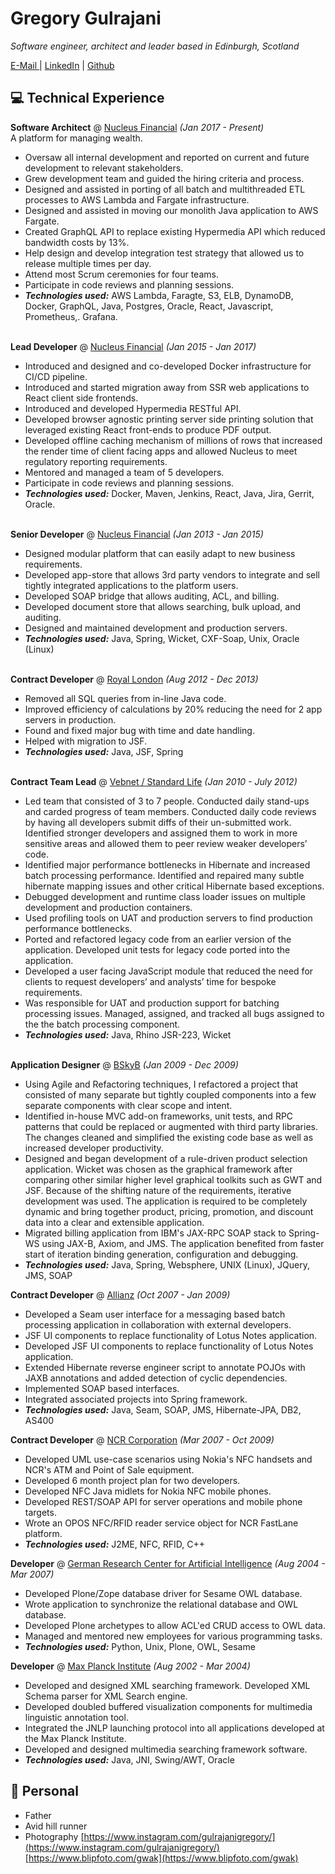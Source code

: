 # Gregory Gulrajani

_Software engineer, architect and leader based in Edinburgh, Scotland_ <br>

[E-Mail ](mailto:greg@gulrajani.org) | [LinkedIn](https://www.linkedin.com/in/greg-gulrajani-091771/) | [Github](https://github.com/greggulrajani/)

## 💻 Technical Experience

**Software Architect** @ [Nucleus Financial](https://www.nucleusfinancial.com/) _(Jan 2017 - Present)_ <br>
A platform for managing wealth.
- Oversaw all internal development and reported on current and future development to relevant stakeholders.
- Grew development team and guided the hiring criteria and process.
- Designed and assisted in porting of all batch and multithreaded ETL processes to AWS Lambda and Fargate infrastructure.
- Designed and assisted in moving our monolith Java application to AWS Fargate.
- Created GraphQL API to replace existing Hypermedia API which reduced bandwidth costs by 13%.
- Help design and develop integration test strategy that allowed us to release
multiple times per day.
- Attend most Scrum ceremonies for four teams.
- Participate in code reviews and planning sessions.
- **_Technologies used:_** AWS Lambda, Faragte, S3, ELB, DynamoDB, Docker, GraphQL, Java, Postgres, Oracle, React, Javascript, Prometheus,. Grafana.
<br><br>

**Lead Developer** @ [Nucleus Financial](https://www.nucleusfinancial.com/) _(Jan 2015   - Jan 2017)_ <br>
- Introduced and designed and co-developed Docker infrastructure for CI/CD pipeline. 
- Introduced and started migration away from SSR web applications to React client side frontends.
- Introduced and developed Hypermedia RESTful API.
- Developed browser agnostic printing server side printing solution that
leveraged existing React front-ends to produce PDF output.
- Developed offline caching mechanism of millions of rows that increased the
render time of client facing apps and allowed Nucleus to meet regulatory
reporting requirements.
- Mentored and managed a team of 5 developers.
- Participate in code reviews and planning sessions.
- **_Technologies used:_** Docker, Maven, Jenkins, React, Java, Jira, Gerrit, Oracle.
<br><br>

**Senior Developer** @ [Nucleus Financial](https://www.nucleusfinancial.com/) _(Jan 2013 - Jan 2015)_ <br>
- Designed modular platform that can easily adapt to new business requirements.
- Developed app-store that allows 3rd party vendors to integrate and sell tightly integrated applications to the platform users.
- Developed SOAP bridge that allows auditing, ACL, and billing.
- Developed document store that allows searching, bulk upload, and auditing.
- Designed and maintained development and production servers.
- **_Technologies used:_** Java, Spring, Wicket, CXF-Soap, Unix, Oracle (Linux)
<br><br>

**Contract Developer** @ [Royal London](http://royallondon.com/) _(Aug 2012 - Dec 2013)_ <br>
- Removed all SQL queries from in-line Java code.
- Improved efficiency of calculations by 20% reducing the need for 2 app servers in production.
- Found and fixed major bug with time and date handling.
- Helped with migration to JSF.
- **_Technologies used:_** Java, JSF, Spring 
  <br><br>

**Contract Team Lead** @ [Vebnet / Standard Life](https://www.standardlife.com/) _(Jan 2010 - July 2012)_ <br>
- Led team that consisted of 3 to 7 people. Conducted daily stand-ups and carded progress of team members. Conducted daily code reviews by having all developers submit diffs of their un-submitted work. Identified stronger developers and assigned them to work in more sensitive areas and allowed them to peer review weaker developers’ code.
- Identified major performance bottlenecks in Hibernate and increased batch processing performance. Identified and repaired many subtle hibernate mapping issues and other critical Hibernate based exceptions.
- Debugged development and runtime class loader issues on multiple development and production containers.
- Used profiling tools on UAT and production servers to find production performance bottlenecks.
- Ported and refactored legacy code from an earlier version of the application. Developed unit tests for legacy code ported into the application.
- Developed a user facing JavaScript module that reduced the need for clients to request developers’ and analysts’ time for bespoke requirements.
- Was responsible for UAT and production support for batching processing
issues. Managed, assigned, and tracked all bugs assigned to the the batch processing component.
- **_Technologies used:_** Java, Rhino JSR-223, Wicket
<br><br>

**Application Designer** @ [BSkyB](https://www.sky.com/) _(Jan 2009 - Dec 2009)_ <br>
- Using Agile and Refactoring techniques, I refactored a project that consisted of many separate but tightly coupled components into a few separate components with clear scope and intent.
- Identified in-house MVC add-on frameworks, unit tests, and RPC patterns that could be replaced or augmented with third party libraries. The changes cleaned and simplified the existing code base as well as increased developer productivity.
- Designed and began development of a rule-driven product selection application. Wicket was chosen as the graphical framework after comparing other similar higher level graphical toolkits such as GWT and JSF. Because of the shifting nature of the requirements, iterative development was used. The application is required to be completely dynamic and bring together product, pricing, promotion, and discount data into a clear and extensible application.
- Migrated billing application from IBM's JAX-RPC SOAP stack to Spring-WS using JAX-B, Axiom, and JMS. The application benefited from faster start of iteration binding generation, configuration and debugging.
- **_Technologies used:_** Java, Spring, Websphere, UNIX (Linux), JQuery, JMS, SOAP

**Contract Developer** @ [Allianz](https://www.allianz.com/) _(Oct 2007 - Jan 2009)_ <br>
- Developed a Seam user interface for a messaging based batch processing application in collaboration with external developers.
- JSF UI components to replace functionality of Lotus Notes application.
- Developed JSF UI components to replace functionality of Lotus Notes application.
- Extended Hibernate reverse engineer script to annotate POJOs with JAXB
annotations and added detection of cyclic dependencies.
- Implemented SOAP based interfaces.
- Integrated associated projects into Spring framework.
- **_Technologies used:_** Java, Seam, SOAP, JMS, Hibernate-JPA, DB2, AS400

**Contract Developer** @ [NCR Corporation](https://www.ncr.com/) _(Mar 2007 - Oct 2009)_ <br>
- Developed UML use-case scenarios using Nokia's NFC handsets and NCR's ATM and Point of Sale equipment.
- Developed 6 month project plan for two developers.
- Developed NFC Java midlets for Nokia NFC mobile phones.
- Developed REST/SOAP API for server operations and mobile phone targets.
- Wrote an OPOS NFC/RFID reader service object for NCR FastLane platform.
- **_Technologies used:_** J2ME, NFC, RFID, C++

**Developer** @ [German Research Center for Artificial Intelligence](https://www.dfki.de/) _(Aug 2004 - Mar 2007)_ <br>
- Developed Plone/Zope database driver for Sesame OWL database.
- Wrote application to synchronize the relational database and OWL database.
- Developed Plone archetypes to allow ACL'ed CRUD access to OWL data.
- Managed and mentored new employees for various programming tasks.
- **_Technologies used:_** Python, Unix, Plone, OWL, Sesame

**Developer** @ [Max Planck Institute](https://www.mpi.nl/) _(Aug 2002 - Mar 2004)_ <br>
- Developed and designed XML searching framework.
Developed XML Schema parser for XML Search engine.
- Developed doubled buffered visualization components for multimedia linguistic annotation tool.
- Integrated the JNLP launching protocol into all applications developed at the Max Planck Institute.
- Developed and designed multimedia searching framework software.
- **_Technologies used:_** Java, JNI, Swing/AWT, Oracle

## 📌 Personal
- Father
- Avid hill runner 
- Photography [https://www.instagram.com/gulrajanigregory/](https://www.instagram.com/gulrajanigregory/) [https://www.blipfoto.com/gwak](https://www.blipfoto.com/gwak)
  <br><br>
